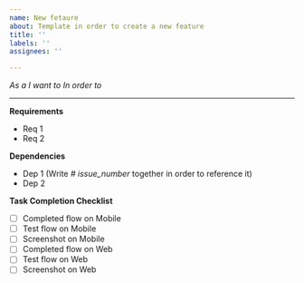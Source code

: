 ```yaml
---
name: New fetaure
about: Template in order to create a new feature
title: ''
labels: ''
assignees: ''

---
```


*As a*
*I want to*
*In order to*

***
**Requirements**
* Req 1
* Req 2

**Dependencies**
* Dep 1 (Write *# issue_number* together in order to reference it)
* Dep 2

**Task Completion Checklist**
- [ ] Completed flow on Mobile
- [ ] Test flow on Mobile
- [ ] Screenshot on Mobile
- [ ] Completed flow on Web
- [ ] Test flow on Web
- [ ] Screenshot on Web
